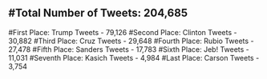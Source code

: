 #Total Number of Tweets: 204,685 
---
#First Place: Trump Tweets - 79,126
#Second Place: Clinton Tweets - 30,882
#Third Place: Cruz Tweets - 29,648
#Fourth Place: Rubio Tweets - 27,478
#Fifth Place: Sanders Tweets - 17,783
#Sixth Place: Jeb! Tweets - 11,031
#Seventh Place: Kasich Tweets - 4,984
#Last Place: Carson Tweets - 3,754
